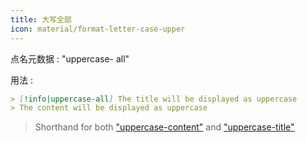 ```yaml
---
title: 大写全部
icon: material/format-letter-case-upper
---
```


点名元数据 : "uppercase- all"

用法 :
```md
> [!info|uppercase-all] The title will be displayed as uppercase
> The content will be displayed as uppercase
```
> Shorthand for both ["uppercase-content"](../content-styling/page-4.md) and ["uppercase-title"](../title-styling/page-14.md)